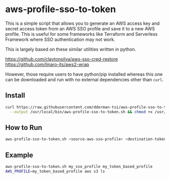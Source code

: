 # aws-profile-sso-to-token
This is a simple script that allows you to generate an AWS access key and secret access token from an AWS SSO profile and save it to a new AWS profile.  This is useful for some frameworks like Terraform and Serverless Framework where SSO authentication may not work.

This is largely based on these similar utilities written in python.

https://github.com/claytonsilva/aws-sso-cred-restore
https://github.com/linaro-its/aws2-wrap

However, those require users to have python/pip installed whereas this one can be downloaded and run with no external dependencies other than `curl`.

## Install
```bash
curl https://raw.githubusercontent.com/dderman-tsi/aws-profile-sso-to-token/main/aws-profile-sso-to-token.sh \
  --output /usr/local/bin/aws-profile-sso-to-token.sh && chmod +x /usr/local/bin/aws-profile-sso-to-token.sh
```

## How to Run
```bash
aws-profile-sso-to-token.sh <source-aws-sso-profile> <destination-token-based-profile>
```

## Example
```bash
aws-profile-sso-to-token.sh my_sso_profile my_token_based_profile
AWS_PROFILE=my_token_based_profile aws s3 ls
```
